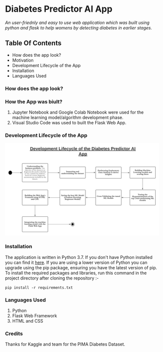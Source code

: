 # Diabetes Predictor AI App

*An user-friednly and easy to use web application which was built using python and flask to help womens by detecting diabetes in earlier stages.*

## Table Of Contents
- How does the app look?
- Motivation
- Development Lifecycle of the App
- Installation
- Languages Used



### How does the app look?


### How the App was biult?
  1. Jupyter Notebook and Google Colab Notebook were used for the machine learning model/algorithm development phase.
  2. Visual Studio Code was used to built the Flask Web App.
  
  
### Development Lifecycle of the App

![App Logo](https://github.com/drdataSpp/ML-App1-Diabetes-Predictor/blob/main/DLC%20Of%20Diabetes%20Predictor%20AI%20App.jpeg)


### Installation

The application is written in Python 3.7. If you don't have Python installed you can find it [here](https://www.python.org/). If you are using a lower version of Python you can upgrade using the pip package, ensuring you have the latest version of pip. To install the required packages and libraries, run this command in the project directory after cloning the repository :-
```
pip install -r requirements.txt
```

### Languages Used

  1. Python
  2. Flask Web Framework
  3. HTML and CSS
  

### Credits

Thanks for Kaggle and team for the PIMA Diabetes Dataset.
